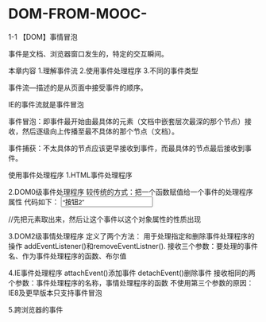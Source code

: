 # DOM-FROM-MOOC-

1-1 【DOM】事情冒泡

事件是文档、浏览器窗口发生的，特定的交互瞬间。

本章内容
1.理解事件流
2.使用事件处理程序
3.不同的事件类型

事件流—描述的是从页面中接受事件的顺序。

IE的事件流就是事件冒泡

事件冒泡：即事件最开始由最具体的元素（文档中嵌套层次最深的那个节点）接收，然后逐级向上传播至最不具体的那个节点（文档）。

事件捕获：不太具体的节点应该更早接收到事件，而最具体的节点最后接收到事件。

使用事件处理程序
1.HTML事件处理程序

2.DOM0级事件处理程序
        较传统的方式：把一个函数赋值给一个事件的处理程序属性
代码如下：
<input type=“button” value=“按钮2” id=“btn2”>
<script>
var btn2=document.getElementById(“btn2");
btn2.onclick=function(){
alert(“这是通过DOM0级添加的事件！");}
btn2.onclick=null;   //删除onclick属性
</script>

//先把元素取出来，然后让这个事件以这个对象属性的性质出现

3.DOM2级事情处理程序
定义了两个方法：
用于处理指定和删除事件处理程序的操作
addEventListener()和removeEventListner().
接收三个参数：要处理的事件名、作为事件处理程序的函数、布尔值

4.IE事件处理程序
attachEvent()添加事件
detachEvent()删除事件
    接收相同的两个参数：事件处理程序的名称，事情处理程序的函数
不使用第三个参数的原因：IE8及更早版本只支持事件冒泡

5.跨浏览器的事件

